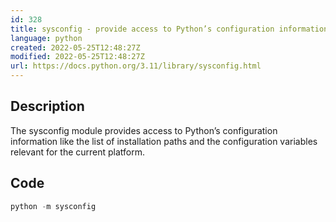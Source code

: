 ```yaml
---
id: 328
title: sysconfig - provide access to Python’s configuration information
language: python
created: 2022-05-25T12:48:27Z
modified: 2022-05-25T12:48:27Z
url: https://docs.python.org/3.11/library/sysconfig.html
---
```


## Description

The sysconfig module provides access to Python’s configuration information like the list of installation paths and the configuration variables relevant for the current platform.

## Code

```python
python -m sysconfig
```

<!-- end -->

